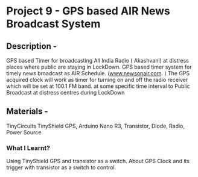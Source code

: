 # Project 9 - GPS based AIR News Broadcast System
## Description - 
GPS based Timer for broadcasting All India Radio ( Akashvani) at distress places where public are staying in LockDown. GPS based timer system for timely news broadcast as AIR Schedule. (www.newsonair.com. ) The GPS acquired clock will work as timer for turning on and off the radio receiver which will be set at 100.1 FM band. at some specific time interval to Public Broadcast at distress centres during LockDown
## Materials -
TinyCircuits TinyShield GPS, Arduino Nano R3, Transistor, Diode, Radio, Power Source
### What I Learnt?
Using TinyShield GPS and transistor as a switch. About GPS Clock and its trigger with transistor as a switch to control.
